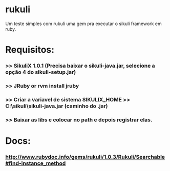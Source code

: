 # rukuli
Um teste simples com rukuli uma gem pra executar o sikuli framework em ruby.

# Requisitos:
### >> SikuliX 1.0.1 (Precisa baixar o sikuli-java.jar, selecione a opção 4 do sikuli-setup.jar)
### >> JRuby or rvm install jruby
### >> Criar a variavel de sistema SIKULIX_HOME >> C:\sikuli\sikuli-java.jar (caminho do .jar) 
### >> Baixar as libs e colocar no path e depois registrar elas.

# Docs:
### http://www.rubydoc.info/gems/rukuli/1.0.3/Rukuli/Searchable#find-instance_method

